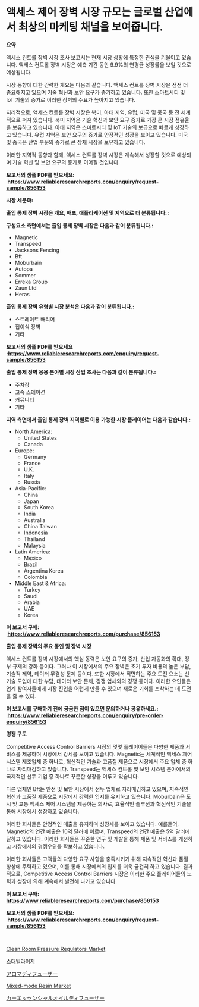 <p><h1>액세스 제어 장벽 시장 규모는 글로벌 산업에서 최상의 마케팅 채널을 보여줍니다.</h1></p><p><strong>요약</strong></p>
<p><p>액세스 컨트롤 장벽 시장 조사 보고서는 현재 시장 상황에 특정한 관심을 기울이고 있습니다. 액세스 컨트롤 장벽 시장은 예측 기간 동안 9.9%의 연평균 성장률을 보일 것으로 예상됩니다.</p><p>시장 동향에 대한 간략한 개요는 다음과 같습니다. 액세스 컨트롤 장벽 시장은 점점 더 중요해지고 있으며 기술 혁신과 보안 요구가 증가하고 있습니다. 또한 스마트시티 및 IoT 기술의 증가로 이러한 장벽의 수요가 높아지고 있습니다.</p><p>지리적으로, 액세스 컨트롤 장벽 시장은 북미, 아태 지역, 유럽, 미국 및 중국 등 전 세계적으로 퍼져 있습니다. 북미 지역은 기술 혁신과 보안 요구 증가로 가장 큰 시장 점유율을 보유하고 있습니다. 아태 지역은 스마트시티 및 IoT 기술의 보급으로 빠르게 성장하고 있습니다. 유럽 지역은 보안 요구의 증가로 안정적인 성장을 보이고 있습니다. 미국 및 중국은 산업 부문의 증가로 큰 잠재 시장을 보유하고 있습니다.</p><p>이러한 지역적 동향과 함께, 액세스 컨트롤 장벽 시장은 계속해서 성장할 것으로 예상되며 기술 혁신 및 보안 요구의 증가로 이어질 것입니다.</p></p>
<p><strong>보고서의 샘플 PDF를 받으세요: &nbsp;<a href="https://www.reliableresearchreports.com/enquiry/request-sample/856153">https://www.reliableresearchreports.com/enquiry/request-sample/856153</a></strong></p>
<p><strong>시장 세분화:</strong></p>
<p><strong> 출입 통제 장벽 시장은 개요, 배포, 애플리케이션 및 지역으로 더 분류됩니다. :</strong></p>
<p><strong>구성요소 측면에서는 출입 통제 장벽 시장은 다음과 같이 분류됩니다.:</strong></p>
<p><ul><li>Magnetic</li><li>Transpeed</li><li>Jacksons Fencing</li><li>Bft</li><li>Moburbain</li><li>Autopa</li><li>Sommer</li><li>Erreka Group</li><li>Zaun Ltd</li><li>Heras</li></ul></p>
<p><strong> 출입 통제 장벽 유형별 시장 분석은 다음과 같이 분류됩니다.:</strong></p>
<p><ul><li>스트레이트 배리어</li><li>접이식 장벽</li><li>기타</li></ul></p>
<p><strong>보고서의 샘플 PDF를 받으세요 :<a href="https://www.reliableresearchreports.com/enquiry/request-sample/856153">https://www.reliableresearchreports.com/enquiry/request-sample/856153</a></strong></p>
<p><strong> 출입 통제 장벽 응용 분야별 시장 산업 조사는 다음과 같이 분류됩니다.:</strong></p>
<p><ul><li>주차장</li><li>고속 스테이션</li><li>커뮤니티</li><li>기타</li></ul></p>
<p><strong>지역 측면에서 출입 통제 장벽 지역별로 이용 가능한 시장 플레이어는 다음과 같습니다.:</strong></p>
<p><ul>
    <li>
        North America:
        <ul>
            <li>United States</li>
            <li>Canada</li>
        </ul>
    </li>
    <li>
        Europe:
        <ul>
            <li>Germany</li>
            <li>France</li>
            <li>U.K.</li>
            <li>Italy</li>
            <li>Russia</li>
        </ul>
    </li>
    <li>
        Asia-Pacific:
        <ul>
            <li>China</li>
            <li>Japan</li>
            <li>South Korea</li>
            <li>India</li>
            <li>Australia</li>
            <li>China Taiwan</li>
            <li>Indonesia</li>
            <li>Thailand</li>
            <li>Malaysia</li>
        </ul>
    </li>
    <li>
        Latin America:
        <ul>
            <li>Mexico</li>
            <li>Brazil</li>
            <li>Argentina Korea</li>
            <li>Colombia</li>
        </ul>
    </li>
    <li>
        Middle East & Africa:
        <ul>
            <li>Turkey</li>
            <li>Saudi</li>
            <li>Arabia</li>
            <li>UAE</li>
            <li>Korea</li>
        </ul>
    </li>
    </ul></p>
<p><strong>이 보고서 구매: &nbsp;<a href="https://www.reliableresearchreports.com/purchase/856153">https://www.reliableresearchreports.com/purchase/856153</a></strong></p>
<p><strong>출입 통제 장벽의 주요 동인 및 장벽 시장</strong></p>
<p><p>액세스 컨트롤 장벽 시장에서의 핵심 동력은 보안 요구의 증가, 산업 자동화의 확대, 정부 규제의 강화 등이다. 그러나 이 시장에서의 주요 장벽은 초기 투자 비용의 높은 부담, 기술적 제약, 데이터 무결성 문제 등이다. 또한 시장에서 직면하는 주요 도전 요소는 신기술 도입에 대한 부담, 데이터 보안 문제, 경쟁 업체와의 경쟁 등이다. 이러한 요인들은 업계 참여자들에게 시장 진입을 어렵게 만들 수 있으며 새로운 기회를 포착하는 데 도전을 줄 수 있다.</p></p>
<p><strong>이 보고서를 구매하기 전에 궁금한 점이 있으면 문의하거나 공유하세요.: &nbsp;<a href="https://www.reliableresearchreports.com/enquiry/pre-order-enquiry/856153">https://www.reliableresearchreports.com/enquiry/pre-order-enquiry/856153</a></strong></p>
<p><strong>경쟁 구도</strong></p>
<p><p>Competitive Access Control Barriers 시장의 몇몇 플레이어들은 다양한 제품과 서비스를 제공하며 시장에서 강세를 보이고 있습니다. Magnetic는 세계적인 액세스 제어 시스템 제조업체 중 하나로, 혁신적인 기술과 고품질 제품으로 시장에서 주요 업체 중 하나로 자리매김하고 있습니다. Transpeed는 액세스 컨트롤 및 보안 시스템 분야에서의 국제적인 선두 기업 중 하나로 꾸준한 성장을 이루고 있습니다.</p><p>다른 업체인 Bft는 안전 및 보안 시장에서 선두 업체로 자리매김하고 있으며, 지속적인 혁신과 고품질 제품으로 시장에서 강력한 입지를 유지하고 있습니다. Moburbain은 도시 및 교통 액세스 제어 시스템을 제공하는 회사로, 효율적인 솔루션과 혁신적인 기술을 통해 시장에서 성장하고 있습니다.</p><p>이러한 회사들은 안정적인 매출을 유지하며 성장세를 보이고 있습니다. 예를들어, Magnetic의 연간 매출은 10억 달러에 이르며, Transpeed의 연간 매출은 5억 달러에 달하고 있습니다. 이러한 회사들은 꾸준한 연구 및 개발을 통해 제품 및 서비스를 개선하고 시장에서의 경쟁우위를 확보하고 있습니다.</p><p>이러한 회사들은 고객들의 다양한 요구 사항을 충족시키기 위해 지속적인 혁신과 품질 향상에 주력하고 있으며, 이를 통해 시장에서의 입지를 더욱 굳건히 하고 있습니다. 결과적으로, Competitive Access Control Barriers 시장은 이러한 주요 플레이어들의 노력과 성장에 의해 계속해서 발전해 나가고 있습니다.</p></p>
<p><strong>이 보고서 구매: &nbsp; <a href="https://www.reliableresearchreports.com/purchase/856153">https://www.reliableresearchreports.com/purchase/856153</a></strong></p>
<p><strong>보고서의 샘플 PDF를 받으세요: &nbsp;<a href="https://www.reliableresearchreports.com/enquiry/request-sample/856153">https://www.reliableresearchreports.com/enquiry/request-sample/856153</a></strong><strong></strong></p>
<p>&nbsp;</p>
<p><p><a href="https://issuu.com/reportprime-2/docs/clean-room-pressure-regulators-market-size-2030.pp">Clean Room Pressure Regulators Market</a></p><p><a href="https://github.com/akzkkws047661437/Market-Research-Report-List-1/blob/main/40092591756.md">스태빌라이저</a></p><p><a href="https://github.com/wkuactfdzwizk06/Market-Research-Report-List-1/blob/main/16222912094.md">アロマディフューザー</a></p><p><a href="https://github.com/ChiragRp1/Market-Research-Report-List-3/blob/main/mixed-mode-resin-market.md">Mixed-mode Resin Market</a></p><p><a href="https://github.com/lrlmopnhwd79300/Market-Research-Report-List-1/blob/main/17751732095.md">カーエッセンシャルオイルディフューザー</a></p></p>